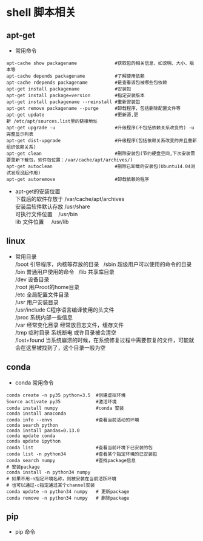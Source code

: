 # shell 脚本相关

## apt-get
* 常用命令
```shell
apt-cache show packagename              #获取包的相关信息，如说明、大小、版本等
apt-cache depends packagename           #了解使用依赖
apt-cache rdepends packagename          #是查看该包被哪些包依赖
apt-get install packagename             #安装包
apt-get install package=version         #指定安装版本
apt-get install packagename --reinstall #重新安装包
apt-get remove packagename --purge      #卸载程序，包括删除配置文件等
apt-get update                          #更新源,更新 /etc/apt/sources.list里的链接地址
apt-get upgrade -u                      #升级程序(不包括依赖关系改变的) -u 完整显示列表
apt-get dist-upgrade                    #升级程序(包括依赖关系改变的并且重新组织依赖关系)
apt-get clean                           #删除安装包(节约硬盘空间,下次安装需要重新下载包，软件包位置：/var/cache/apt/archives/)
apt-get autoclean                       #删除已卸载的安装包(Ubuntu14.04测试发现没起作用)
apt-get autoremove                      #卸载依赖的程序
```

* apt-get的安装位置  
下载后的软件存放于 /var/cache/apt/archives  
安装后软件默认存放 /usr/share  
可执行文件位置    /usr/bin  
lib 文件位置     /usr/lib  

## linux 
* 常用目录  
/boot 引导程序，内核等存放的目录  
/sbin 超级用户可以使用的命令的目录  
/bin 普通用户使用的命令  
/lib 共享库目录  
/dev 设备目录  
/root 用户root的home目录  
/etc 全局配置文件目录  
/usr 用户安装目录  
/usr/include C程序语言编译使用的头文件  
/proc 系统内部一些信息  
/var 经常变化目录 经常放日志文件，缓存文件  
/tmp 临时目录 系统断电 或许目录被会清空  
/lost+found 当系统崩溃的时候，在系统修复过程中需要恢复的文件，可能就会在这里被找到了，这个目录一般为空  

## conda   

* conda 常用命令  
```shell
conda create -n py35 python=3.5  #创建虚拟环境
Source activate py35             #激活环境
conda install numpy              #conda 安装
conda install anaconda    
conda info --envs                #查看当前活动的环境
conda search python
conda install pandas=0.13.0
conda update conda
conda update ipython
conda list                       #查看当前环境下已安装的包
conda list -n python34           #查看某个指定环境的已安装包
conda search numpy               #查找package信息
# 安装package
conda install -n python34 numpy
# 如果不用-n指定环境名称，则被安装在当前活跃环境
# 也可以通过-c指定通过某个channel安装
conda update -n python34 numpy   # 更新package
conda remove -n python34 numpy   # 删除package
```

## pip  

* pip 命令


